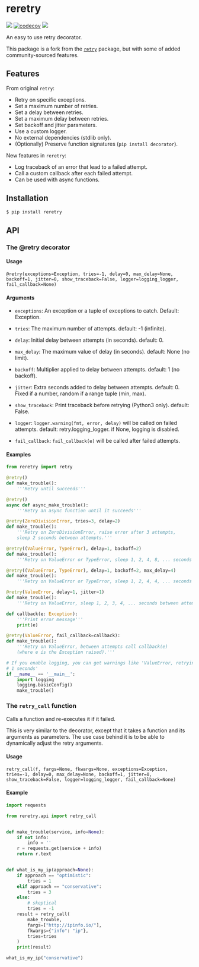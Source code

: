 # reretry

![](https://github.com/leshchenko1979/reretry/workflows/build/badge.svg)
[![codecov](https://codecov.io/gh/leshchenko1979/reretry/branch/master/graph/badge.svg)](https://codecov.io/gh/leshchenko1979/reretry)
![](https://img.shields.io/pypi/dm/reretry.svg)

An easy to use retry decorator.

This package is a fork from the [`retry`](https://github.com/invl/retry) package, but with some of added community-sourced features.


## Features

From original `retry`:
- Retry on specific exceptions.
- Set a maximum number of retries.
- Set a delay between retries.
- Set a maximum delay between retries.
- Set backoff and jitter parameters.
- Use a custom logger.
- No external dependencies (stdlib only).
- (Optionally) Preserve function signatures (`pip install decorator`).

New features in `reretry`:
- Log traceback of an error that lead to a failed attempt.
- Call a custom callback after each failed attempt.
- Can be used with async functions.


## Installation

```bash
$ pip install reretry
```

## API
### The @retry decorator

#### Usage
`@retry(exceptions=Exception, tries=-1, delay=0, max_delay=None, backoff=1, jitter=0, show_traceback=False, logger=logging_logger, fail_callback=None)`

#### Arguments
- `exceptions`: An exception or a tuple of exceptions to catch. Default: Exception.

- `tries`: The maximum number of attempts. default: -1 (infinite).

- `delay`: Initial delay between attempts (in seconds). default: 0.

- `max_delay`: The maximum value of delay (in seconds). default: None (no limit).

- `backoff`: Multiplier applied to delay between attempts. default: 1 (no backoff).

- `jitter`: Extra seconds added to delay between attempts. default: 0. Fixed if a number, random if a range tuple (min, max).

- `show_traceback`: Print traceback before retrying (Python3 only). default: False.

- `logger`: `logger.warning(fmt, error, delay)` will be called on failed attempts. default: retry.logging_logger. if None, logging is disabled.

- `fail_callback`: `fail_callback(e)` will be called after failed attempts.


#### Examples
```python
from reretry import retry

@retry()
def make_trouble():
    '''Retry until succeeds'''

@retry()
async def async_make_trouble():
    '''Retry an async function until it succeeds'''

@retry(ZeroDivisionError, tries=3, delay=2)
def make_trouble():
    '''Retry on ZeroDivisionError, raise error after 3 attempts,
    sleep 2 seconds between attempts.'''

@retry((ValueError, TypeError), delay=1, backoff=2)
def make_trouble():
    '''Retry on ValueError or TypeError, sleep 1, 2, 4, 8, ... seconds between attempts.'''

@retry((ValueError, TypeError), delay=1, backoff=2, max_delay=4)
def make_trouble():
    '''Retry on ValueError or TypeError, sleep 1, 2, 4, 4, ... seconds between attempts.'''

@retry(ValueError, delay=1, jitter=1)
def make_trouble():
    '''Retry on ValueError, sleep 1, 2, 3, 4, ... seconds between attempts.'''

def callback(e: Exception):
    '''Print error message'''
    print(e)

@retry(ValueError, fail_callback=callback):
def make_trouble():
    '''Retry on ValueError, between attempts call callback(e)
    (where e is the Exception raised).'''

# If you enable logging, you can get warnings like 'ValueError, retrying in
# 1 seconds'
if __name__ == '__main__':
    import logging
    logging.basicConfig()
    make_trouble()
```

### The `retry_call` function
Calls a function and re-executes it if it failed.

This is very similar to the decorator, except that it takes a function and its arguments as parameters. The use case behind it is to be able to dynamically adjust the retry arguments.

#### Usage
`retry_call(f, fargs=None, fkwargs=None, exceptions=Exception, tries=-1, delay=0, max_delay=None, backoff=1, jitter=0, show_traceback=False, logger=logging_logger, fail_callback=None)`

#### Example
```python
import requests

from reretry.api import retry_call


def make_trouble(service, info=None):
    if not info:
        info = ''
    r = requests.get(service + info)
    return r.text


def what_is_my_ip(approach=None):
    if approach == "optimistic":
        tries = 1
    elif approach == "conservative":
        tries = 3
    else:
        # skeptical
        tries = -1
    result = retry_call(
        make_trouble,
        fargs=["http://ipinfo.io/"],
        fkwargs={"info": "ip"},
        tries=tries
    )
    print(result)

what_is_my_ip("conservative")
```
